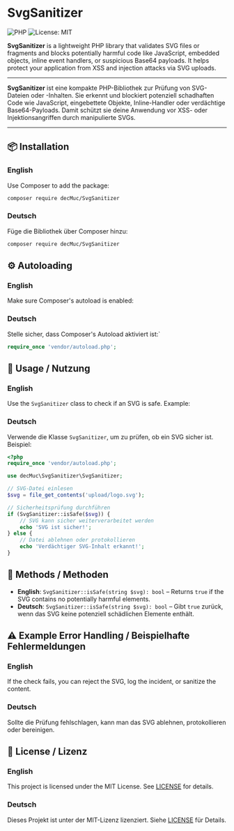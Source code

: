 # SvgSanitizer

![PHP](https://img.shields.io/badge/PHP-%3E=7.4-blue) ![License: MIT](https://img.shields.io/badge/License-MIT-yellow.svg)

**SvgSanitizer** is a lightweight PHP library that validates SVG files or fragments and blocks potentially harmful code like JavaScript, embedded objects, inline event handlers, or suspicious Base64 payloads. It helps protect your application from XSS and injection attacks via SVG uploads.

---

**SvgSanitizer** ist eine kompakte PHP-Bibliothek zur Prüfung von SVG-Dateien oder -Inhalten. Sie erkennt und blockiert potenziell schadhaften Code wie JavaScript, eingebettete Objekte, Inline-Handler oder verdächtige Base64-Payloads. Damit schützt sie deine Anwendung vor XSS- oder Injektionsangriffen durch manipulierte SVGs.

---

## 📦 Installation

### English

Use Composer to add the package:

```bash
composer require decMuc/SvgSanitizer
```

### Deutsch

Füge die Bibliothek über Composer hinzu:

```bash
composer require decMuc/SvgSanitizer
```

## ⚙️ Autoloading

### English

Make sure Composer's autoload is enabled:

### Deutsch

Stelle sicher, dass Composer's Autoload aktiviert ist:`

```php
require_once 'vendor/autoload.php';
```

## 🚀 Usage / Nutzung

### English

Use the `SvgSanitizer` class to check if an SVG is safe. Example:

### Deutsch

Verwende die Klasse `SvgSanitizer`, um zu prüfen, ob ein SVG sicher ist. Beispiel:

```php
<?php
require_once 'vendor/autoload.php';

use decMuc\SvgSanitizer\SvgSanitizer;

// SVG-Datei einlesen
$svg = file_get_contents('upload/logo.svg');

// Sicherheitsprüfung durchführen
if (SvgSanitizer::isSafe($svg)) {
    // SVG kann sicher weiterverarbeitet werden
    echo 'SVG ist sicher!';
} else {
    // Datei ablehnen oder protokollieren
    echo 'Verdächtiger SVG-Inhalt erkannt!';
}
```

## 🔧 Methods / Methoden

* **English**: `SvgSanitizer::isSafe(string $svg): bool` – Returns `true` if the SVG contains no potentially harmful elements.
* **Deutsch**: `SvgSanitizer::isSafe(string $svg): bool` – Gibt `true` zurück, wenn das SVG keine potenziell schädlichen Elemente enthält.

## ⚠️ Example Error Handling / Beispielhafte Fehlermeldungen

### English

If the check fails, you can reject the SVG, log the incident, or sanitize the content.

### Deutsch

Sollte die Prüfung fehlschlagen, kann man das SVG ablehnen, protokollieren oder bereinigen.

## 📝 License / Lizenz

### English

This project is licensed under the MIT License. See [LICENSE](LICENSE) for details.

### Deutsch

Dieses Projekt ist unter der MIT-Lizenz lizenziert. Siehe [LICENSE](LICENSE) für Details.
